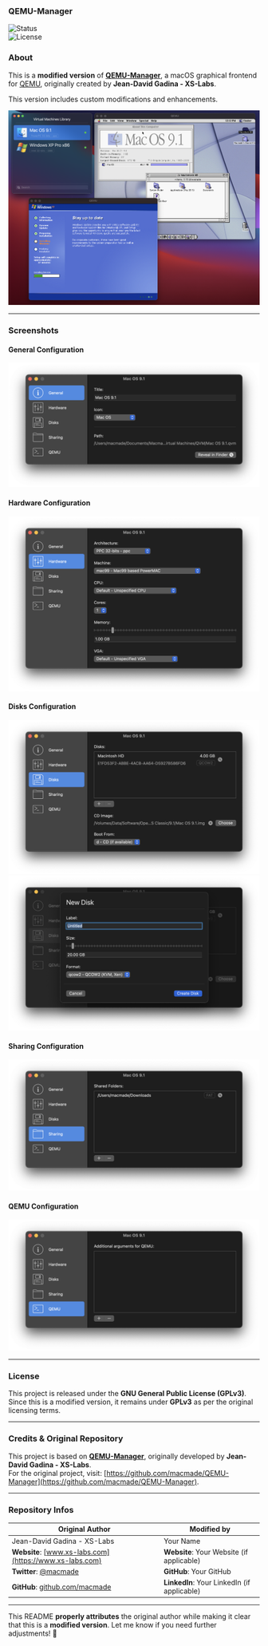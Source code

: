 ### **QEMU-Manager**

![Status](https://img.shields.io/badge/status-active-brightgreen.svg?logo=git)  
![License](https://img.shields.io/badge/license-gpl-brightgreen.svg?logo=open-source-initiative)  

### About

This is a **modified version** of **[QEMU-Manager](https://github.com/macmade/QEMU-Manager)**, a macOS graphical frontend for [QEMU](https://www.qemu.org), originally created by **Jean-David Gadina - XS-Labs**.  

This version includes custom modifications and enhancements.

![Screenshot](Assets/Screenshots/Screenshot.png "Screenshot")

---

### **Screenshots**

#### General Configuration  
![General](Assets/Screenshots/General.png "General")  

#### Hardware Configuration  
![Hardware](Assets/Screenshots/Hardware.png "Hardware")  

#### Disks Configuration  
![Disks](Assets/Screenshots/Disks.png "Disks")  
![NewDisk](Assets/Screenshots/NewDisk.png "NewDisk")  

#### Sharing Configuration  
![Sharing](Assets/Screenshots/Sharing.png "Sharing")  

#### QEMU Configuration  
![QEMU](Assets/Screenshots/QEMU.png "QEMU")  

---

### License

This project is released under the **GNU General Public License (GPLv3)**.  
Since this is a modified version, it remains under **GPLv3** as per the original licensing terms.

---

### **Credits & Original Repository**

This project is based on **[QEMU-Manager](https://github.com/macmade/QEMU-Manager)**, originally developed by **Jean-David Gadina - XS-Labs**.  
For the original project, visit: [https://github.com/macmade/QEMU-Manager](https://github.com/macmade/QEMU-Manager).

---

### Repository Infos

| **Original Author** | **Modified by** |
|---------------------|----------------|
| Jean-David Gadina - XS-Labs | Your Name |
| **Website**: [www.xs-labs.com](https://www.xs-labs.com) | **Website**: Your Website (if applicable) |
| **Twitter**: [@macmade](https://twitter.com/macmade) | **GitHub**: Your GitHub |
| **GitHub**: [github.com/macmade](https://github.com/macmade) | **LinkedIn**: Your LinkedIn (if applicable) |

---

This README **properly attributes** the original author while making it clear that this is a **modified version**. Let me know if you need further adjustments! 🚀
